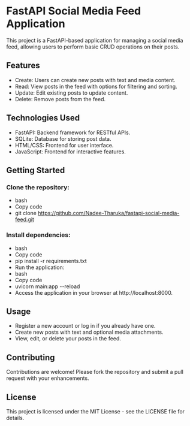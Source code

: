 # FastAPI Social Media Feed Application
This project is a FastAPI-based application for managing a social media feed, allowing users to perform basic CRUD operations on their posts.

## Features
- Create: Users can create new posts with text and media content.
- Read: View posts in the feed with options for filtering and sorting.
- Update: Edit existing posts to update content.
- Delete: Remove posts from the feed.

## Technologies Used
- FastAPI: Backend framework for RESTful APIs.
- SQLite: Database for storing post data.
- HTML/CSS: Frontend for user interface.
- JavaScript: Frontend for interactive features.

## Getting Started
### Clone the repository:
- bash
- Copy code
- git clone https://github.com/Nadee-Tharuka/fastapi-social-media-feed.git

### Install dependencies:
- bash
- Copy code
- pip install -r requirements.txt
- Run the application:
- bash
- Copy code
- uvicorn main:app --reload
- Access the application in your browser at http://localhost:8000.

## Usage
- Register a new account or log in if you already have one.
- Create new posts with text and optional media attachments.
- View, edit, or delete your posts in the feed.

## Contributing
Contributions are welcome! Please fork the repository and submit a pull request with your enhancements.

## License
This project is licensed under the MIT License - see the LICENSE file for details.

